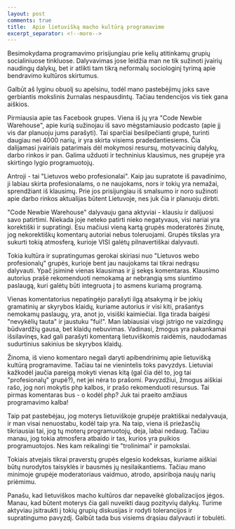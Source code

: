 ```yaml
---
layout: post
comments: true
title:  Apie lietuvišką macho kultūrą programavime
excerpt_separator: <!--more-->
---
```

Besimokydama programavimo prisijungiau prie kelių atitinkamų grupių socialiniuose tinkluose. Dalyvavimas jose leidžia man ne tik sužinoti įvairių
naudingų dalykų, bet ir atlikti tam tikrą neformalų sociologinį tyrimą apie bendravimo kultūros skirtumus. 
<!--more-->
Galbūt aš lyginu obuolį su apelsinu, todėl mano pastebėjimų joks save gerbiantis mokslinis žurnalas nespausdintų. Tačiau tendencijos vis tiek
gana aiškios.

Pirmiausia apie tas Facebook grupes. Viena iš jų yra "Code Newbie Warehouse", apie kurią sužinojau iš savo mėgstamiausio podcasto (apie jį vis dar
planuoju jums parašyti). Tai sparčiai besilpečianti grupė, turinti daugiau nei 4000 narių, ir yra skirta visiems pradedantiesiems. Čia dalijamasi
įvairiais patarimais dėl mokymosi resursų, motyvacinių dalykų, darbo rinkos ir pan. Galima užduoti ir techninius klausimus, nes grupėje yra
skirtingo lygio programuotojų.

Antroji - tai "Lietuvos webo profesionalai". Kaip jau supratote iš pavadinimo, ji labiau skirta profesionalams, o ne naujokams, nors ir tokių
yra nemažai, sprendžiant iš klausimų. Prie jos prisijungiau iš smalsumo ir noro sužinoti apie darbo rinkos aktualijas būtent Lietuvoje, nes juk
čia ir planuoju dirbti.

"Code Newbie Warehouse" dalyvauju gana aktyviai - klausiu ir dalijuosi savo patirtimi. Niekada joje neteko patirti nieko negatyvaus, visi nariai
yra korektiški ir supratingi. Esu mačiusi vieną kartą grupės moderatorės žinutę, jog nekorektiškų komentarų autoriai nebus toleruojami. Grupės
tikslas yra sukurti tokią atmosferą, kurioje VISI galėtų pilnavertiškai dalyvauti. 

Tokia kultūra ir supratingumas gerokai skiriasi nuo "Lietuvos webo profesionalų" grupės, kurioje bent jau naujokams tai tikrai nedrąsu 
dalyvauti. Ypač įsiminė vienas klausimas ir jį sekęs komentaras. Klausimo autorius prašė rekomenduoti nemokamą ar nebrangią sms siuntimo
paslaugą, kuri galėtų būti integruota į to asmens kuriamą programą. 

Vienas komentatorius nepatingėjo parašyti ilgą atsakymą ir be jokių gramatinių ar skyrybos klaidų, kuriame autorius ir visi kiti, prašantys
nemokamų paslaugų, yra, anot jo, visiški kaimiečiai. Ilga tirada baigėsi "nevykėlių tauta" ir jaustuku "fui!". Man labiausiai visgi įstrigo
ne vaizdingų būdvardžių gausa, bet klaidų nebuvimas. Vadinasi, žmogus yra pakankamai išsilavinęs, kad gali parašyti komentarą lietuviškomis
raidėmis, naudodamas sudurtinius sakinius be skyrybos klaidų.

Žinoma, iš vieno komentaro negali daryti apibendrinimų apie lietuvišką kultūrą programavime. Tačiau tai ne vienintelis toks pavyzdys. Lietuviai
kažkodėl jaučia pareigą mokyti vienas kitą (gal čia dėl to, jog tai "profesionalų" grupė?), net jei nėra to prašomi. Pavyzdžiui, žmogus aiškiai rašo,
jog nori mokytis php kalbos, ir prašo rekomenduoti resursus. Tai pirmas komentaras bus - o kodėl php? Juk tai praeito amžiaus programavimo kalba!

Taip pat pastebėjau, jog moterys lietuviškoje grupėje praktiškai nedalyvauja, ir man visai nenuostabu, kodėl taip yra. Na taip, viena iš 
priežasčių tikriausiai tai, jog tų moterų programuotojų, deja, labai nedaug. Tačiau manau, jog tokia atmosfera atbaido ir tas, kurios yra puikios
programuotojos. Nes kam reikalingi tie "trolinimai" ir pamokslai. 

Tokiais atvejais tikrai praverstų grupės elgesio kodeksas, kuriame aiškiai būtų nurodytos taisyklės ir bausmės jų nesilaikantiems. Tačiau 
mano minimoje grupėje moderatoriaus vaidmuo, atrodo, apsiriboja naujų narių priėmimu. 

Panašu, kad lietuviškos macho kultūros dar nepaveikė globalizacijos jėgos. Manau, kad būtent moterys čia gali nuveikti daug pozityvių dalykų.
Turime aktyviau įsitraukti į tokių grupių diskusijas ir rodyti tolerancijos ir supratingumo pavyzdį. Galbūt tada bus visiems drąsiau dalyvauti ir
tobulėti. 


